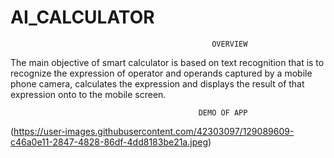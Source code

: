 # AI_CALCULATOR

                                                 OVERVIEW

The main objective of smart calculator is based on text recognition that is
to recognize the expression of operator and operands captured by a mobile phone
camera, calculates the expression and displays the result of that expression onto to
the mobile screen.

                                              DEMO OF APP
                                           
                                      
(https://user-images.githubusercontent.com/42303097/129089609-c46a0e11-2847-4828-86df-4dd8183be21a.jpeg)






